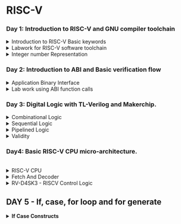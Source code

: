 # RISC-V

### Day 1: Introduction to RISC-V and GNU compiler toolchain

<details>
<summary>Introduction to RISC-V Basic keywords</summary>
 <br />  
  
*RISC-V (pronounced "risk-five") is an open-source instruction set architecture (ISA) designed for computer processors. It has gained significant attention in recent years due to its simplicity, flexibility, and potential for customization. Here are some basic keywords to help you understand RISC-V*

RISC-V's basic keywords:

**RISC-V:** Open-source computer architecture with simple instructions. <br />
**ISA:** Instruction Set Architecture defines processor instructions. <br />
**Registers:** Temporary data storage in the processor. <br />
**Load-Store:** Instructions access memory via loads and stores. <br />
**Privilege Levels:** User, supervisor, and machine modes. <br />
**Formats:** Instruction types like R, I, S, B, U, J. <br />
**Pipeline:** Concurrent instruction execution stages. <br />
**Branch:** Instructions for decision-making and jumping. <br />
**Immediate:** Constants embedded in instructions. <br />
**Opcode:** Binary code for specifying operations. <br />
**Assembly:** Human-readable machine code representation. <br />
**Toolchain:** Software tools for RISC-V development. <br />
**ABI:** Interface for binary-level software interaction. <br />
**CISC vs. RISC:** Simple vs. complex instruction architectures. <br />
</details>

<details>
<summary>Labwork for RISC-V software toolchain</summary>
  
**C program to compute Sum from 1 to N.**
  
```
#include<stdio.h>

int main()
{
int i,sum = 0,n = 100;
for(i= 1;i <= n; ++i)
{
sum += i;
}
printf("sum of numbers from 1 to %d is %d\n", n,sum);

}
```

**Risc-V Compile and Disassemble**

![Screenshot from 2023-08-19 13-15-52](https://github.com/ShubhamGitHub528/ASIC/assets/140998623/0119fafb-4fbd-4d02-b269-be1e38270b92)

```
riscv64-unknown-elf-gcc -O1 -mabi=lp64 -march=rv64i -o sum1ton.o sum1ton.
```

![Screenshot from 2023-08-19 13-16-14](https://github.com/ShubhamGitHub528/ASIC/assets/140998623/881d5958-2a5c-4285-b7d4-3d3cc63b8284)
**Spike simulation and Debug**
for output using spike command

```
spike -d pk sum1ton.o
```

![Screenshot from 2023-08-19 13-20-13](https://github.com/ShubhamGitHub528/ASIC/assets/140998623/d05009a6-c6a0-49c8-9ab5-506168bece36)

</details>

<details>
<summary>Integer number Representation</summary>
  
*Unsigned integers cover a larger positive range, while signed integers have both positive and negative values within a more limited range due to the need to represent the sign bit.*

**64-Bit Number system for Unsigned Number**
*    Range: 0 to 18,446,744,073,709,551,615 (2^64 - 1)
*    All 64 bits are used to represent the magnitude of the number.
*    The leftmost (most significant) bit is the "sign bit" for determining whether the number is positive or negative.
*    Since unsigned integers don't have a sign bit, all 64 bits contribute to the value.
  ![Screenshot from 2023-08-19 15-01-44](https://github.com/ShubhamGitHub528/ASIC/assets/140998623/e899be33-7613-4410-9795-2c6c7bb8ea1f)

**64-Bit Number system for Signed Number**

*    Range: -9,223,372,036,854,775,808 to 9,223,372,036,854,775,807
*    The leftmost (most significant) bit is the sign bit.
*    0 in the sign bit represents a positive number, and 1 represents a negative number.
*    The remaining 63 bits are used to represent the magnitude using the two's complement representation.
*    To convert from a negative value to its two's complement, invert all the bits and add 1.

![Screenshot from 2023-08-19 15-35-19](https://github.com/ShubhamGitHub528/ASIC/assets/140998623/35de496b-e5d2-47f3-9836-9ae21dc3fada)
  
</details>

### Day 2: Introduction to ABI and Basic verification flow

<details>
<summary>Application Binary Interface</summary>
  </br>
  
**Introduction to Application Binary Interface**

*An Application Binary Interface (ABI) is a set of rules and conventions that define how different software components interact with each other at the binary level. It establishes a standard for communication between various parts of a software system, such as libraries, applications, and the operating system. The ABI ensures compatibility and interoperability, allowing programs compiled on different systems to work together seamlessly.*

![Screenshot from 2023-08-19 16-18-44](https://github.com/ShubhamGitHub528/ASIC/assets/140998623/75859d7c-46f1-4f92-b587-081993b5a80e)
</br></br>
**Memory allocation For Double words**
*Allocating memory for double words means reserving space in units of two processor words. Each word is typically 4 or 8 bytes. This approach helps maintain memory alignment, essential for efficient memory access and performance. Proper alignment follows the word size and ensures data starts at addresses divisible by the word size.*
</br></br>
**Load Store and Add Instructions with Examples**
Load and Store Instructions:
Load and store instructions are fundamental in RISC architectures like RISC-V. They handle data movement between memory and registers.

*    Load: Moves data from memory to registers. Examples are LW (Load Word) and LD (Load Doubleword), which fetch 32 or 64 bits respectively.

*    Store: Moves data from registers to memory. SW (Store Word) and SD (Store Doubleword) are common examples.

These instructions are essential for accessing data stored in memory and interacting with it.

Add Instructions:
Add instructions perform addition operations in processors.

*    ADD: Adds two values and stores the result in a destination register.

*    ADDI: Adds an immediate value to the value in a register, storing the result in a destination register.

*    ADDU: Unsigned version of ADD, which ignores overflow.

These instructions are core arithmetic operations and are used for various calculations in programs.
</br>

![Screenshot from 2023-08-19 18-20-53](https://github.com/ShubhamGitHub528/ASIC/assets/140998623/f160abd9-b232-4900-bc99-eae8872dba84)

</br>

**32-Bit registers and their respective API function calls**
In a 32-bit architecture, registers are data storage locations within the processor that are directly accessible by the CPU. They are used for temporary data storage during program execution. 

</details>

<details>
<summary>Lab work using ABI function calls</summary>
</br>
  
**Study New Algorithm for Sum 1 to N Using ASM and Simulate New C program with Fumction Call**
  
![Screenshot from 2023-08-19 19-27-53](https://github.com/ShubhamGitHub528/ASIC/assets/140998623/dc2e72f4-4f9b-4ede-99a3-d4a9951582bb)

  ![Screenshot from 2023-08-19 19-28-07](https://github.com/ShubhamGitHub528/ASIC/assets/140998623/2790530c-a99b-40bc-8f72-86e7945851dd)

</br>

</details>

### Day 3: Digital Logic with TL-Verilog and Makerchip.

<details>
<summary> Combinational Logic </summary>
</br>
 
**Logic Gates**
Logic gates are fundamental building blocks of digital circuits and are used to perform logical operations on binary inputs (0s and 1s). These gates are the foundation of digital computing and are used to create more complex functions and operations. There are several types of logic gates, each with its own specific behavior. 

**Inverter**
![Screenshot from 2023-08-20 17-34-36](https://github.com/ShubhamGitHub528/RISC-V/assets/140998623/7209b8b6-b3d2-41bd-bad0-32554ff02585)

**And**
![Screenshot from 2023-08-20 17-41-01](https://github.com/ShubhamGitHub528/RISC-V/assets/140998623/f040b28f-2f2f-40cc-adac-92af2a936ea0)


**Vector**
![Screenshot from 2023-08-20 17-52-58](https://github.com/ShubhamGitHub528/RISC-V/assets/140998623/b03ed31c-73e1-4048-b558-bb167e2f0759)

**Mux**
![Screenshot from 2023-08-20 18-03-47](https://github.com/ShubhamGitHub528/RISC-V/assets/140998623/15692be1-9b93-4691-8355-b82efadc3987)
![Screenshot from 2023-08-20 18-03-54](https://github.com/ShubhamGitHub528/RISC-V/assets/140998623/af31a238-22cd-4e0b-ad49-23722c754b01)

**Combinational Calculator**

![Screenshot from 2023-08-20 18-05-37](https://github.com/ShubhamGitHub528/RISC-V/assets/140998623/7a871711-f1f1-47a1-9617-db3991c9a8b6)
![Screenshot from 2023-08-20 19-36-17](https://github.com/ShubhamGitHub528/RISC-V/assets/140998623/e3401130-31ce-4fc2-a936-ec1f03ccc68e)

</details>

<details>
<summary> Sequential Logic </summary>
</br>
 
**Febonacci Series**
![Screenshot from 2023-08-20 19-50-16](https://github.com/ShubhamGitHub528/RISC-V/assets/140998623/5ddc138d-8a63-4453-946a-95f0d6690bec)
![Screenshot from 2023-08-20 19-54-06](https://github.com/ShubhamGitHub528/RISC-V/assets/140998623/ad16a09a-f407-4b06-a208-aff9e8c79901)

**Counter**
![Screenshot from 2023-08-20 19-56-53](https://github.com/ShubhamGitHub528/RISC-V/assets/140998623/63043ce7-f884-473a-a698-b465f801a06d)

**Sequential Calculator**
![Screenshot from 2023-08-20 20-03-52](https://github.com/ShubhamGitHub528/RISC-V/assets/140998623/f7bb1080-415b-4f38-b2d5-4acb0096cc8b)
![Screenshot from 2023-08-20 21-27-29](https://github.com/ShubhamGitHub528/RISC-V/assets/140998623/b6427f4f-d8b2-44fd-befe-0af471bf4187)


</details>

<details>
<summary> Pipelined Logic </summary>
</br>
 
**Error Conditions within Computation Pipeline**

![Screenshot from 2023-08-20 22-32-26](https://github.com/ShubhamGitHub528/RISC-V/assets/140998623/4605a30a-731f-436f-b39b-429bbb720520)

**Counter & Calculator**
![Screenshot from 2023-08-20 22-48-14](https://github.com/ShubhamGitHub528/RISC-V/assets/140998623/9003ee00-d348-4f41-8449-0760b72ca39e)

**2-Cycle Calculator**
![Screenshot from 2023-08-20 23-14-54](https://github.com/ShubhamGitHub528/RISC-V/assets/140998623/30253c93-6270-49ca-a32d-ff4a1811b96b)


</details>

<details>
<summary> Validity </summary>
</br>
 
**2- Cycle Calculator with Validity**
![Screenshot from 2023-08-21 10-47-23](https://github.com/ShubhamGitHub528/ASIC/assets/140998623/34015987-c89a-4dec-b859-167849972431)
![Screenshot from 2023-08-21 11-56-26](https://github.com/ShubhamGitHub528/ASIC/assets/140998623/412eb666-377a-4e3e-8061-78eb140cf0e7)

**Calculator with Single Value Memory** 
![Screenshot from 2023-08-21 11-59-56](https://github.com/ShubhamGitHub528/ASIC/assets/140998623/650cb09e-df16-498a-a794-c81150ac20b4)
![Screenshot from 2023-08-21 12-00-19](https://github.com/ShubhamGitHub528/ASIC/assets/140998623/065e72d7-d369-42ac-8550-6e8e70640062)


</details>

### Day4: Basic RISC-V CPU micro-architecture.
</br>

<details>
<summary> RISC-V CPU</summary>
</br>

![Screenshot from 2023-08-21 22-07-45](https://github.com/ShubhamGitHub528/ASIC/assets/140998623/ca0a9be5-4796-41bb-b231-361db7e6e28c)


**1. Program Counter (PC)** - The program counter is a special register in a CPU that keeps track of the memory address of the next instruction to be fetched and executed. It is incremented as instructions are fetched, and it provides the address to the instruction memory for fetching the next instruction in the program.

**2. Instruction Decoder** - The instruction decoder is a circuit within the CPU that interprets the machine instructions fetched from memory. It decodes the binary representation of the instruction and generates control signals that govern the operation of other components in the CPU to execute the instruction.

**3. Instruction Memory** - The instruction memory is a storage component that holds the machine instructions of a program. It is typically read-only and stores the binary instructions that the CPU fetches and decodes. The program counter provides the address to the instruction memory for fetching the next instruction.

**4. Data Memory** - The data memory is a storage component used to store data that is manipulated by instructions during program execution. Unlike instruction memory, data memory can be both read from and written to. It holds variables, data arrays, and other information that the program uses during its execution.

**5. ALU (Arithmetic Logic Unit)** - The ALU is a fundamental digital circuit within the CPU that performs arithmetic and logical operations on data. It can perform tasks such as addition, subtraction, multiplication, division, bitwise operations (AND, OR, XOR), and comparisons. The ALU generates results that are used in various computations specified by the instructions.

**6. Read Register File** - The read register file is a component that stores a set of registers used to hold data during the execution of instructions. Instructions often involve reading data from these registers. The instruction specifies which registers to read, and the data from these registers can be used as operands for operations performed by the ALU or other components.

**7. Write Register File** - The write register file is responsible for storing the results of operations back into registers. After an instruction is executed, the result is often written back to the register file. This ensures that the updated data is available for subsequent instructions.

These components work together to execute machine instructions in a CPU. The program counter guides the instruction fetch process, the instruction decoder interprets instructions, the ALU performs computations, the register files hold data, and the memory components provide data storage and access. This orchestration allows a CPU to carry out the tasks required by a program's instructions.

</details>

<details>
<summary>Fetch And Decoder</summary>

#### Fetch

**Template For Running Viz:**

```
\m4_TLV_version 1d: tl-x.org
\SV
   // This code can be found in: https://github.com/stevehoover/RISC-V_MYTH_Workshop
   
   m4_include_lib(['https://raw.githubusercontent.com/BalaDhinesh/RISC-V_MYTH_Workshop/master/tlv_lib/risc-v_shell_lib.tlv'])

\SV
   m4_makerchip_module   // (Expanded in Nav-TLV pane.)
\TLV

   // /====================\
   // | Sum 1 to 9 Program |
   // \====================/
   //
   // Program for MYTH Workshop to test RV32I
   // Add 1,2,3,...,9 (in that order).
   //
   // Regs:
   //  r10 (a0): In: 0, Out: final sum
   //  r12 (a2): 10
   //  r13 (a3): 1..10
   //  r14 (a4): Sum
   // 
   // External to function:
   m4_asm(ADD, r10, r0, r0)             // Initialize r10 (a0) to 0.
   // Function:
   m4_asm(ADD, r14, r10, r0)            // Initialize sum register a4 with 0x0
   m4_asm(ADDI, r12, r10, 1010)         // Store count of 10 in register a2.
   m4_asm(ADD, r13, r10, r0)            // Initialize intermediate sum register a3 with 0
   // Loop:
   m4_asm(ADD, r14, r13, r14)           // Incremental addition
   m4_asm(ADDI, r13, r13, 1)            // Increment intermediate register by 1
   m4_asm(BLT, r13, r12, 1111111111000) // If a3 is less than a2, branch to label named <loop>
   m4_asm(ADD, r10, r14, r0)            // Store final result to register a0 so that it can be read by main program
   
   // Optional:
   // m4_asm(JAL, r7, 00000000000000000000) // Done. Jump to itself (infinite loop). (Up to 20-bit signed immediate plus implicit 0 bit (unlike JALR) provides byte address; last immediate bit should also be 0)
   m4_define_hier(['M4_IMEM'], M4_NUM_INSTRS)

   |cpu
      @0
         $reset = *reset;



      // YOUR CODE HERE
      // ...

      // Note: Because of the magic we are using for visualisation, if visualisation is enabled below,
      //       be sure to avoid having unassigned signals (which you might be using for random inputs)
      //       other than those specifically expected in the labs. You'll get strange errors for these.

   
   // Assert these to end simulation (before Makerchip cycle limit).
   *passed = *cyc_cnt > 40;
   *failed = 1'b0;
   
   // Macro instantiations for:
   //  o instruction memory
   //  o register file
   //  o data memory
   //  o CPU visualization
   |cpu
      //m4+imem(@1)    // Args: (read stage)
      //m4+rf(@1, @1)  // Args: (read stage, write stage) - if equal, no register bypass is required
      //m4+dmem(@4)    // Args: (read/write stage)
      //m4+myth_fpga(@0)  // Uncomment to run on fpga

   //m4+cpu_viz(@4)    // For visualisation, argument should be at least equal to the last stage of CPU logic. @4 would work for all labs.
\SV
   endmodule
```

**L1 - Implementation Plan and Lab for PC**
![Screenshot from 2023-08-22 00-08-19](https://github.com/ShubhamGitHub528/ASIC/assets/140998623/30fc43ad-fd1d-4065-b113-72b537a5659f)
![Screenshot from 2023-08-21 14-40-41](https://github.com/ShubhamGitHub528/ASIC/assets/140998623/79905e9b-cb1e-447f-ba69-000124897741)
![Screenshot from 2023-08-21 14-53-00](https://github.com/ShubhamGitHub528/ASIC/assets/140998623/1809b4c3-40e5-40a4-94ab-790d4d914fec)
**L2 - Lab for instruction fetch logic**

![Screenshot from 2023-08-22 00-08-43](https://github.com/ShubhamGitHub528/ASIC/assets/140998623/33f1492f-eab8-4466-9f39-f4f9b94282b5)
Fetch Block diagram 
![Screenshot from 2023-08-21 20-40-39](https://github.com/ShubhamGitHub528/ASIC/assets/140998623/adf9ffaf-9cf4-4e2d-818e-8768b8a4e095)
Output:
![Screenshot from 2023-08-21 20-51-09](https://github.com/ShubhamGitHub528/ASIC/assets/140998623/154ee8c5-4aad-44f9-b968-36aeb6acaaa4)
Correct fetch Block Diagram :
![Screenshot from 2023-08-21 21-40-46](https://github.com/ShubhamGitHub528/ASIC/assets/140998623/fc9a44df-90ec-4e32-9b63-9b593dcc0941)
Via
![Screenshot from 2023-08-21 21-44-00](https://github.com/ShubhamGitHub528/ASIC/assets/140998623/76743a60-f139-4c43-83ff-c5a4ff1219ab)

#### Decoder:


**L3 - Lab for RV instruction types IRSBJU Decode Logic**
![Screenshot from 2023-08-22 00-08-59](https://github.com/ShubhamGitHub528/ASIC/assets/140998623/fb163a32-b6c3-4a9f-b91a-101897ab04dd)

![Screenshot from 2023-08-22 00-32-15](https://github.com/ShubhamGitHub528/ASIC/assets/140998623/d511836e-7303-4631-87b4-7a7edc0a0fe5)

**L4 - Lab for instruction immediate decode logic for RV ISBUJ**
![Screenshot from 2023-08-22 00-09-30](https://github.com/ShubhamGitHub528/ASIC/assets/140998623/d0b74a04-0bbf-4ea3-b9d2-a7bf481ae355)

![Screenshot from 2023-08-22 00-32-36](https://github.com/ShubhamGitHub528/ASIC/assets/140998623/ae74fa9f-427a-477f-a644-0315a40ad34b)

**L5 - Lab to decode other fields of Instruction of RV ISBUJ**
![Screenshot from 2023-08-22 00-09-50](https://github.com/ShubhamGitHub528/ASIC/assets/140998623/384cb428-bbd2-4545-be52-f1cb304a33d5)
![Screenshot from 2023-08-22 00-32-47](https://github.com/ShubhamGitHub528/ASIC/assets/140998623/f3fdf5bf-712d-4a92-aa12-f6d4da105f25)

**L6 - Lab to decode instruction fields based on Instruction type RV ISBUJ**
![Screenshot from 2023-08-22 00-10-00](https://github.com/ShubhamGitHub528/ASIC/assets/140998623/396c3e8d-c9cb-455a-a375-9f1363e62882)

![Screenshot from 2023-08-22 00-32-57](https://github.com/ShubhamGitHub528/ASIC/assets/140998623/60b71e9e-1762-4e06-a71b-a0d683328b58)

**L7 - Lab to decode individual Instruction**
![Screenshot from 2023-08-22 00-10-20](https://github.com/ShubhamGitHub528/ASIC/assets/140998623/3369c564-87fe-4245-ba98-964663e552c8)
![Screenshot from 2023-08-22 00-33-09](https://github.com/ShubhamGitHub528/ASIC/assets/140998623/9ac0557c-00ca-4008-82c4-0ed8e1b37734)



</details>


<details>
  <summary>
    RV-D4SK3 - RISCV Control Logic 
  </summary>

**L1 - Lab for Register file read -1**
![Screenshot from 2023-08-22 00-10-55](https://github.com/ShubhamGitHub528/ASIC/assets/140998623/7a2c38f6-20e7-40a7-8269-2d03ce1570bc)
![Screenshot from 2023-08-22 00-38-33](https://github.com/ShubhamGitHub528/ASIC/assets/140998623/2bce4ba2-d585-42ca-804d-0d67857ef05c)

**Lab for Register file read -2**
![Screenshot from 2023-08-22 00-11-16](https://github.com/ShubhamGitHub528/ASIC/assets/140998623/6d5282fb-1da5-47c3-b557-72c0189743a3)

![Screenshot from 2023-08-22 00-38-49](https://github.com/ShubhamGitHub528/ASIC/assets/140998623/267fffcb-4a75-4be4-bd0b-4c7bffd9d9d2)

**L3 - Lab for ALU operations**
![Screenshot from 2023-08-22 00-11-32](https://github.com/ShubhamGitHub528/ASIC/assets/140998623/d63685bd-59ec-4e93-bd63-f7bc46a86ffe)

![Screenshot from 2023-08-22 00-39-01](https://github.com/ShubhamGitHub528/ASIC/assets/140998623/1cd88720-24ce-442b-9b91-7f7039f0576f)

**L4 - Lab for Register file write** 
![Screenshot from 2023-08-22 00-11-38](https://github.com/ShubhamGitHub528/ASIC/assets/140998623/59f67eda-e77d-4de6-8524-8879d81db90a)
![Screenshot from 2023-08-22 00-39-16](https://github.com/ShubhamGitHub528/ASIC/assets/140998623/8700881e-8b34-4e46-921f-a5fb3b57d540)

**L5 - Concept of array and Rgister file details**
![Screenshot from 2023-08-22 00-11-48](https://github.com/ShubhamGitHub528/ASIC/assets/140998623/424d6240-c7c5-4332-801d-0d4348e27387)

![Screenshot from 2023-08-22 00-39-47](https://github.com/ShubhamGitHub528/ASIC/assets/140998623/126ca197-6f8e-457e-8a93-bc395b3b744e)

**L6 - Lab for implementing branch Instructions**
![Screenshot from 2023-08-22 00-12-08](https://github.com/ShubhamGitHub528/ASIC/assets/140998623/b14cfcd4-5d3a-4be6-b931-16579ebc7310)


**L7 - Lab fpr completing branch instructions implementations**
![Screenshot from 2023-08-22 00-12-19](https://github.com/ShubhamGitHub528/ASIC/assets/140998623/c1475b36-02e7-4ced-871d-9ac51cff15a6)
![Screenshot from 2023-08-22 00-40-16](https://github.com/ShubhamGitHub528/ASIC/assets/140998623/2845cc10-0808-4351-bca8-03d80daabfda)

**L8 - Lab to create simple testbench**
![Screenshot from 2023-08-22 00-12-31](https://github.com/ShubhamGitHub528/ASIC/assets/140998623/e4b9243d-dfda-4cd4-b898-02ee75d4cb96)

![Screenshot from 2023-08-22 00-42-41](https://github.com/ShubhamGitHub528/ASIC/assets/140998623/1820b072-7fe8-4cef-9399-57d09542b0d3)


</details>


## DAY 5 - If, case, for loop and for generate


<details>

<summary><strong>If Case Constructs</strong></summary>

Under this section, we will look into if and case statements for verilog coding. These statements are always given under an **always** block. Thus the output is always a reg type. 

***If-else condotions*** are known as priority logic statments.

- General syntax for if-else condtions
```bash
if(Condition 1)
	<Statement 1>
else if(Condition 2)
	<Statement 2>
else if(Condition 3)
	<Statement 3>
else
	<Statement 4>
end
```
- It can be inferred that, when the condition 1 is valid, statement 1 is of the highest priority, and the rest of the condtions aren't checked for.
- Similarly, we check for which condtion falls true. In case none do, the else block statements takes highest priority.
- The if-else statements can be designed using muxs as shown-->

![if1](https://github.com/Shant1R/Shant_IIITB/assets/59409568/faa370f8-a116-4237-8ad5-00bc1e5b0f97)

**Cautions while using if-else**
- In case we miss the else block, it can cause an inferred latch.
- It is a latch that wasn't intended in the design.

![if2](https://github.com/Shant1R/Shant_IIITB/assets/59409568/3b103d4f-d2c5-48cb-b701-0ed93d7cbec3)

- **Note** --> We can use this as a design advantage in cartain cases, such as a **counter** design, where we have an inferred latch to store the previous counts.

![if3](https://github.com/Shant1R/Shant_IIITB/assets/59409568/6ad9ca43-67eb-4b3d-b43b-327d5b0aabaf)

***Case Statement***

- Case statement looks for equality for the select line variable.
- RTL syntax
```bash
 always @(*)
 begin
   case(sel)
     2'b00: begin
	    ------
	    ------
	    end
     2'b01: begin
            ------
     	    ------	
	    end
     default:
   endcase
 end
```
- In the syntax above we have taken a 2 bit select variable, thus there are 4 cases to be determined.
- In case we dont address all four cases, the remaining two cases will form a latch with the previous output.
- In order to avoid these inferred lateches, it is practiced to always have a default block.

![case1](https://github.com/Shant1R/Shant_IIITB/assets/59409568/df44cbf2-60cf-4b2e-83b4-e9a8d75f8544)

- Another point to take note of --> avoid partial assignments, else this might cause inferred latch formations.
- Example to show the condtion of partial assignments.

```bash
reg [1:0] sel;
always @(*)
 begin
   case(sel)
     2'b00: begin
             x=a;
             y=b;
            end
     2'b01: begin
             x=c;
            end 
     default: begin
               x=d;
               y=b;
             end
   endcase
  end
```
- The hardware design for the given RTL file.

 ![case2](https://github.com/Shant1R/Shant_IIITB/assets/59409568/d9e110da-5117-43f1-9451-c8eaf04583fb)

- To avoid this it is important we assign all the variables in all the given cases and default case and also avoid overlapping cases.

 
</details>
